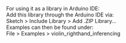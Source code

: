 For using it as a library in Arduino IDE:  
Add this library through the Arduino IDE via:  
Sketch > Include Library > Add .ZIP Library...  
Examples can then be found under:  
File > Examples > violin_righthand_inferencing  
